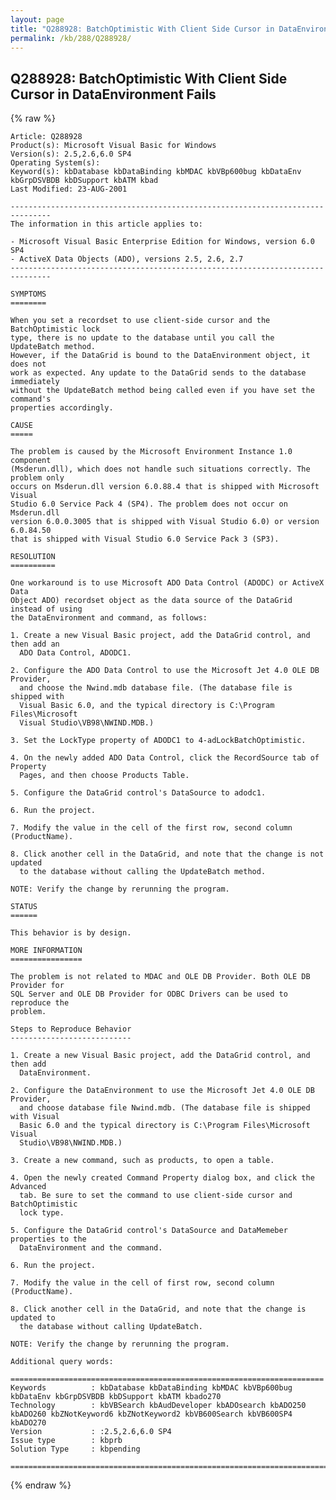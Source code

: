 ```yaml
---
layout: page
title: "Q288928: BatchOptimistic With Client Side Cursor in DataEnvironment Fails"
permalink: /kb/288/Q288928/
---
```


## Q288928: BatchOptimistic With Client Side Cursor in DataEnvironment Fails

{% raw %}

	Article: Q288928
	Product(s): Microsoft Visual Basic for Windows
	Version(s): 2.5,2.6,6.0 SP4
	Operating System(s): 
	Keyword(s): kbDatabase kbDataBinding kbMDAC kbVBp600bug kbDataEnv kbGrpDSVBDB kbDSupport kbATM kbad
	Last Modified: 23-AUG-2001
	
	-------------------------------------------------------------------------------
	The information in this article applies to:
	
	- Microsoft Visual Basic Enterprise Edition for Windows, version 6.0 SP4 
	- ActiveX Data Objects (ADO), versions 2.5, 2.6, 2.7 
	-------------------------------------------------------------------------------
	
	SYMPTOMS
	========
	
	When you set a recordset to use client-side cursor and the BatchOptimistic lock
	type, there is no update to the database until you call the UpdateBatch method.
	However, if the DataGrid is bound to the DataEnvironment object, it does not
	work as expected. Any update to the DataGrid sends to the database immediately
	without the UpdateBatch method being called even if you have set the command's
	properties accordingly.
	
	CAUSE
	=====
	
	The problem is caused by the Microsoft Environment Instance 1.0 component
	(Msderun.dll), which does not handle such situations correctly. The problem only
	occurs on Msderun.dll version 6.0.88.4 that is shipped with Microsoft Visual
	Studio 6.0 Service Pack 4 (SP4). The problem does not occur on Msderun.dll
	version 6.0.0.3005 that is shipped with Visual Studio 6.0) or version 6.0.84.50
	that is shipped with Visual Studio 6.0 Service Pack 3 (SP3).
	
	RESOLUTION
	==========
	
	One workaround is to use Microsoft ADO Data Control (ADODC) or ActiveX Data
	Object ADO) recordset object as the data source of the DataGrid instead of using
	the DataEnvironment and command, as follows:
	
	1. Create a new Visual Basic project, add the DataGrid control, and then add an
	  ADO Data Control, ADODC1.
	
	2. Configure the ADO Data Control to use the Microsoft Jet 4.0 OLE DB Provider,
	  and choose the Nwind.mdb database file. (The database file is shipped with
	  Visual Basic 6.0, and the typical directory is C:\Program Files\Microsoft
	  Visual Studio\VB98\NWIND.MDB.)
	
	3. Set the LockType property of ADODC1 to 4-adLockBatchOptimistic.
	
	4. On the newly added ADO Data Control, click the RecordSource tab of Property
	  Pages, and then choose Products Table.
	
	5. Configure the DataGrid control's DataSource to adodc1.
	
	6. Run the project.
	
	7. Modify the value in the cell of the first row, second column (ProductName).
	
	8. Click another cell in the DataGrid, and note that the change is not updated
	  to the database without calling the UpdateBatch method.
	
	NOTE: Verify the change by rerunning the program.
	
	STATUS
	======
	
	This behavior is by design.
	
	MORE INFORMATION
	================
	
	The problem is not related to MDAC and OLE DB Provider. Both OLE DB Provider for
	SQL Server and OLE DB Provider for ODBC Drivers can be used to reproduce the
	problem.
	
	Steps to Reproduce Behavior
	---------------------------
	
	1. Create a new Visual Basic project, add the DataGrid control, and then add
	  DataEnvironment.
	
	2. Configure the DataEnvironment to use the Microsoft Jet 4.0 OLE DB Provider,
	  and choose database file Nwind.mdb. (The database file is shipped with Visual
	  Basic 6.0 and the typical directory is C:\Program Files\Microsoft Visual
	  Studio\VB98\NWIND.MDB.)
	
	3. Create a new command, such as products, to open a table.
	
	4. Open the newly created Command Property dialog box, and click the Advanced
	  tab. Be sure to set the command to use client-side cursor and BatchOptimistic
	  lock type.
	
	5. Configure the DataGrid control's DataSource and DataMemeber properties to the
	  DataEnvironment and the command.
	
	6. Run the project.
	
	7. Modify the value in the cell of first row, second column (ProductName).
	
	8. Click another cell in the DataGrid, and note that the change is updated to
	  the database without calling UpdateBatch.
	
	NOTE: Verify the change by rerunning the program.
	
	Additional query words:
	
	======================================================================
	Keywords          : kbDatabase kbDataBinding kbMDAC kbVBp600bug kbDataEnv kbGrpDSVBDB kbDSupport kbATM kbado270 
	Technology        : kbVBSearch kbAudDeveloper kbADOsearch kbADO250 kbADO260 kbZNotKeyword6 kbZNotKeyword2 kbVB600Search kbVB600SP4 kbADO270
	Version           : :2.5,2.6,6.0 SP4
	Issue type        : kbprb
	Solution Type     : kbpending
	
	=============================================================================
	

{% endraw %}
